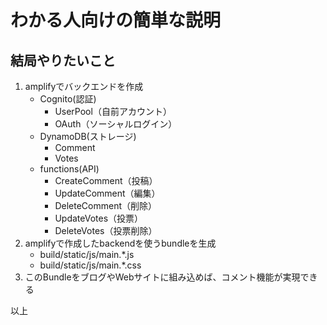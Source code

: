 # わかる人向けの簡単な説明

## 結局やりたいこと

1. amplifyでバックエンドを作成
    - Cognito(認証)
      - UserPool（自前アカウント）
      - OAuth（ソーシャルログイン）
    - DynamoDB(ストレージ)
      - Comment
      - Votes
    - functions(API)
      - CreateComment（投稿）
      - UpdateComment（編集）
      - DeleteComment（削除）
      - UpdateVotes（投票）
      - DeleteVotes（投票削除）
2. amplifyで作成したbackendを使うbundleを生成
    - build/static/js/main.\*.js
    - build/static/js/main.\*.css
3. このBundleをブログやWebサイトに組み込めば、コメント機能が実現できる

以上
